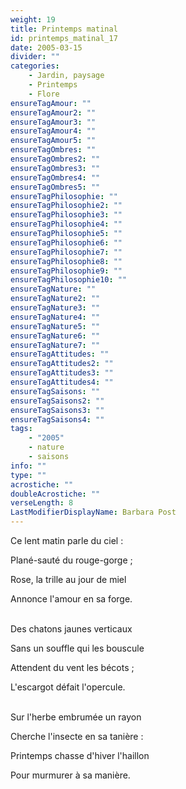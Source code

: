 ```yaml
---
weight: 19
title: Printemps matinal
id: printemps_matinal_17
date: 2005-03-15
divider: ""
categories:
    - Jardin, paysage
    - Printemps
    - Flore
ensureTagAmour: ""
ensureTagAmour2: ""
ensureTagAmour3: ""
ensureTagAmour4: ""
ensureTagAmour5: ""
ensureTagOmbres: ""
ensureTagOmbres2: ""
ensureTagOmbres3: ""
ensureTagOmbres4: ""
ensureTagOmbres5: ""
ensureTagPhilosophie: ""
ensureTagPhilosophie2: ""
ensureTagPhilosophie3: ""
ensureTagPhilosophie4: ""
ensureTagPhilosophie5: ""
ensureTagPhilosophie6: ""
ensureTagPhilosophie7: ""
ensureTagPhilosophie8: ""
ensureTagPhilosophie9: ""
ensureTagPhilosophie10: ""
ensureTagNature: ""
ensureTagNature2: ""
ensureTagNature3: ""
ensureTagNature4: ""
ensureTagNature5: ""
ensureTagNature6: ""
ensureTagNature7: ""
ensureTagAttitudes: ""
ensureTagAttitudes2: ""
ensureTagAttitudes3: ""
ensureTagAttitudes4: ""
ensureTagSaisons: ""
ensureTagSaisons2: ""
ensureTagSaisons3: ""
ensureTagSaisons4: ""
tags:
    - "2005"
    - nature
    - saisons
info: ""
type: ""
acrostiche: ""
doubleAcrostiche: ""
verseLength: 8
LastModifierDisplayName: Barbara Post
---
```

Ce lent matin parle du ciel :

Plané-sauté du rouge-gorge ;

Rose, la trille au jour de miel

Annonce l'amour en sa forge.

 \
Des chatons jaunes verticaux

Sans un souffle qui les bouscule

Attendent du vent les bécots ;

L'escargot défait l'opercule.

 \
Sur l'herbe embrumée un rayon

Cherche l'insecte en sa tanière :

Printemps chasse d'hiver l'haillon

Pour murmurer à sa manière.
